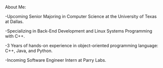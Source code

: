 
About Me: 

-Upcoming Senior Majoring in Computer Science at the University of Texas at Dallas.

-Specializing in Back-End Development and Linux Systems Programming with C++.

-3 Years of hands-on experience in object-oriented programming language: C++, Java, and Python.

-Incoming Software Engineer Intern at Parry Labs.

